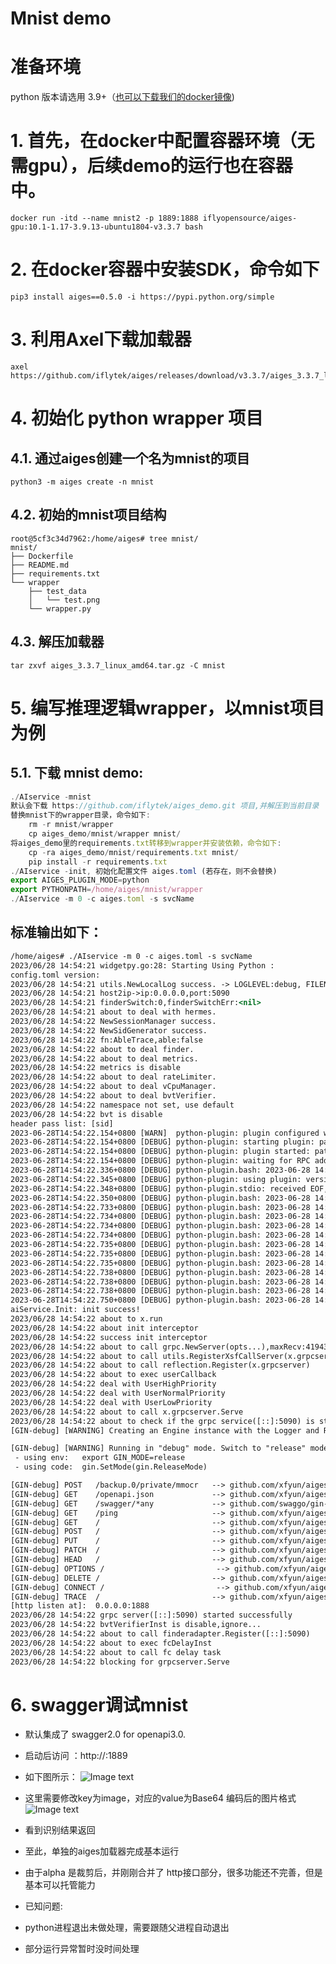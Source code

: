# Mnist demo
# 准备环境
python 版本请选用 3.9+（[也可以下载我们的docker镜像](http://https://github.com/iflytek/aiges/releases "也可以下载我们的docker镜像"))
# 1. 首先，在docker中配置容器环境（无需gpu），后续demo的运行也在容器中。
    docker run -itd --name mnist2 -p 1889:1888 iflyopensource/aiges-gpu:10.1-1.17-3.9.13-ubuntu1804-v3.3.7 bash
# 2. 在docker容器中安装SDK，命令如下
    pip3 install aiges==0.5.0 -i https://pypi.python.org/simple

# 3. 利用Axel下载加载器
    axel https://github.com/iflytek/aiges/releases/download/v3.3.7/aiges_3.3.7_linux_amd64.tar.gz

# 4. 初始化 python wrapper 项目
## 4.1. 通过aiges创建一个名为mnist的项目
    python3 -m aiges create -n mnist
## 4.2. 初始的mnist项目结构
    root@5cf3c34d7962:/home/aiges# tree mnist/
    mnist/
    ├── Dockerfile
    ├── README.md
    ├── requirements.txt
    └── wrapper
        ├── test_data
        │   └── test.png
        └── wrapper.py

## 4.3. 解压加载器
    tar zxvf aiges_3.3.7_linux_amd64.tar.gz -C mnist

# 5. 编写推理逻辑wrapper，以mnist项目为例

## 5.1. 下载 mnist demo:
```javascript
./AIservice -mnist
默认会下载 https://github.com/iflytek/aiges_demo.git 项目,并解压到当前目录
替换mnist下的wrapper目录，命令如下:
	rm -r mnist/wrapper
	cp aiges_demo/mnist/wrapper mnist/
将aiges_demo里的requirements.txt转移到wrapper并安装依赖，命令如下:
	cp -ra aiges_demo/mnist/requirements.txt mnist/
	pip install -r requirements.txt
./AIservice -init, 初始化配置文件 aiges.toml (若存在，则不会替换)
export AIGES_PLUGIN_MODE=python
export PYTHONPATH=/home/aiges/mnist/wrapper
./AIservice -m 0 -c aiges.toml -s svcName   
```

## 标准输出如下：
```asp
/home/aiges# ./AIservice -m 0 -c aiges.toml -s svcName
2023/06/28 14:54:21 widgetpy.go:28: Starting Using Python : 
config.toml version:  
2023/06/28 14:54:21 utils.NewLocalLog success. -> LOGLEVEL:debug, FILENAME:./log/aiges.log, MAXSIZE:3, MAXBACKUPS:3, MAXAGE:3
2023/06/28 14:54:21 host2ip->ip:0.0.0.0,port:5090
2023/06/28 14:54:21 finderSwitch:0,finderSwitchErr:<nil>
2023/06/28 14:54:21 about to deal with hermes.
2023/06/28 14:54:22 NewSessionManager success.
2023/06/28 14:54:22 NewSidGenerator success.
2023/06/28 14:54:22 fn:AbleTrace,able:false
2023/06/28 14:54:22 about to deal finder.
2023/06/28 14:54:22 about to deal metrics.
2023/06/28 14:54:22 metrics is disable
2023/06/28 14:54:22 about to deal rateLimiter.
2023/06/28 14:54:22 about to deal vCpuManager.
2023/06/28 14:54:22 about to deal bvtVerifier.
2023/06/28 14:54:22 namespace not set, use default
2023/06/28 14:54:22 bvt is disable
header pass list: [sid]
2023-06-28T14:54:22.154+0800 [WARN]  python-plugin: plugin configured with a nil SecureConfig
2023-06-28T14:54:22.154+0800 [DEBUG] python-plugin: starting plugin: path=/bin/bash args=[bash, -c, "/usr/bin/env python -m aiges.serve"]
2023-06-28T14:54:22.154+0800 [DEBUG] python-plugin: plugin started: path=/bin/bash pid=135
2023-06-28T14:54:22.154+0800 [DEBUG] python-plugin: waiting for RPC address: path=/bin/bash
2023-06-28T14:54:22.336+0800 [DEBUG] python-plugin.bash: 2023-06-28 14:54:22,335 - wrapper:serve:231 - INFO:  starting workers: 8
2023-06-28T14:54:22.345+0800 [DEBUG] python-plugin: using plugin: version=1
2023-06-28T14:54:22.348+0800 [DEBUG] python-plugin.stdio: received EOF, stopping recv loop: err="rpc error: code = Unimplemented desc = Method not found!"
2023-06-28T14:54:22.350+0800 [DEBUG] python-plugin.bash: 2023-06-28 14:54:22,350 - wrapper:wrapperInit:118 - INFO:  Importing module from wrapper.py: wrapper
2023-06-28T14:54:22.733+0800 [DEBUG] python-plugin.bash: 2023-06-28 14:54:22,733 - root:_check_path:159 - WARNING:  <class 'FileNotFoundError'>
2023-06-28T14:54:22.734+0800 [DEBUG] python-plugin.bash: 2023-06-28 14:54:22,734 - root:test_value:257 - WARNING:  test_data/test.png not exist.. check 
2023-06-28T14:54:22.734+0800 [DEBUG] python-plugin.bash: 2023-06-28 14:54:22,734 - root:_check_path:159 - WARNING:  <class 'FileNotFoundError'>
2023-06-28T14:54:22.734+0800 [DEBUG] python-plugin.bash: 2023-06-28 14:54:22,734 - root:test_value:257 - WARNING:  test_data/test.png not exist.. check 
2023-06-28T14:54:22.735+0800 [DEBUG] python-plugin.bash: 2023-06-28 14:54:22,735 - wrapper:wrapperInit:123 - INFO:  User Wrapper newed Success.. starting call user init functions...
2023-06-28T14:54:22.735+0800 [DEBUG] python-plugin.bash: 2023-06-28 14:54:22,735 - root:wrapperInit:95 - INFO:  {'resource./msp/resource/sms/wfst.bin': 'WFST', 'http_listen': '0.0.0.0:1888', 'log.level': 'debug', 'resource./msp/resource/sms/acmod_16KPowerFlt_sms_RNN.bin': 'HMM_16K', 'common.lic': '10'}
2023-06-28T14:54:22.735+0800 [DEBUG] python-plugin.bash: 2023-06-28 14:54:22,735 - root:wrapperInit:96 - INFO:  Initializing ...
2023-06-28T14:54:22.738+0800 [DEBUG] python-plugin.bash: 2023-06-28 14:54:22,737 - wrapper:wrapperSchema:152 - INFO:  Entering warpperSchema ...
2023-06-28T14:54:22.738+0800 [DEBUG] python-plugin.bash: 2023-06-28 14:54:22,738 - root:test_value:257 - WARNING:  test_data/test.png not exist.. check 
2023-06-28T14:54:22.738+0800 [DEBUG] python-plugin.bash: 2023-06-28 14:54:22,738 - root:test_value:257 - WARNING:  test_data/test.png not exist.. check 
2023-06-28T14:54:22.750+0800 [DEBUG] python-plugin.bash: 2023-06-28 14:54:22,750 - root:schema_v2:527 - INFO:  Generating V2 Schema....
aiService.Init: init success!
2023/06/28 14:54:22 about to x.run
2023/06/28 14:54:22 about init interceptor
2023/06/28 14:54:22 success init interceptor
2023/06/28 14:54:22 about to call grpc.NewServer(opts...),maxRecv:4194304,maxSend:4194304
2023/06/28 14:54:22 about to call utils.RegisterXsfCallServer(x.grpcserver, srv)
2023/06/28 14:54:22 about to call reflection.Register(x.grpcserver)
2023/06/28 14:54:22 about to exec userCallback
2023/06/28 14:54:22 deal with UserHighPriority
2023/06/28 14:54:22 deal with UserNormalPriority
2023/06/28 14:54:22 deal with UserLowPriority
2023/06/28 14:54:22 about to call x.grpcserver.Serve
2023/06/28 14:54:22 about to check if the grpc service([::]:5090) is started
[GIN-debug] [WARNING] Creating an Engine instance with the Logger and Recovery middleware already attached.

[GIN-debug] [WARNING] Running in "debug" mode. Switch to "release" mode in production.
 - using env:	export GIN_MODE=release
 - using code:	gin.SetMode(gin.ReleaseMode)

[GIN-debug] POST   /backup.0/private/mmocr   --> github.com/xfyun/aiges/httproto.(*Server).HandlerHttp-fm (3 handlers)
[GIN-debug] GET    /openapi.json             --> github.com/xfyun/aiges/httproto/controller.GetOpenAPIJSON (3 handlers)
[GIN-debug] GET    /swagger/*any             --> github.com/swaggo/gin-swagger.CustomWrapHandler.func1 (3 handlers)
[GIN-debug] GET    /ping                     --> github.com/xfyun/aiges/httproto/stream.Ping (3 handlers)
[GIN-debug] GET    /                         --> github.com/xfyun/aiges/httproto.(*Server).startHttpServer.func1 (3 handlers)
[GIN-debug] POST   /                         --> github.com/xfyun/aiges/httproto.(*Server).startHttpServer.func1 (3 handlers)
[GIN-debug] PUT    /                         --> github.com/xfyun/aiges/httproto.(*Server).startHttpServer.func1 (3 handlers)
[GIN-debug] PATCH  /                         --> github.com/xfyun/aiges/httproto.(*Server).startHttpServer.func1 (3 handlers)
[GIN-debug] HEAD   /                         --> github.com/xfyun/aiges/httproto.(*Server).startHttpServer.func1 (3 handlers)
[GIN-debug] OPTIONS /                         --> github.com/xfyun/aiges/httproto.(*Server).startHttpServer.func1 (3 handlers)
[GIN-debug] DELETE /                         --> github.com/xfyun/aiges/httproto.(*Server).startHttpServer.func1 (3 handlers)
[GIN-debug] CONNECT /                         --> github.com/xfyun/aiges/httproto.(*Server).startHttpServer.func1 (3 handlers)
[GIN-debug] TRACE  /                         --> github.com/xfyun/aiges/httproto.(*Server).startHttpServer.func1 (3 handlers)
[http listen at]:  0.0.0.0:1888
2023/06/28 14:54:22 grpc server([::]:5090) started successfully
2023/06/28 14:54:22 bvtVerifierInst is disable,ignore...
2023/06/28 14:54:22 about to call finderadapter.Register([::]:5090)
2023/06/28 14:54:22 about to exec fcDelayInst
2023/06/28 14:54:22 about to call fc delay task
2023/06/28 14:54:22 blocking for grpcserver.Serve
```
# 6. swagger调试mnist
- 默认集成了 swagger2.0 for openapi3.0.
- 启动后访问 ：http://<yourip>:1889
- 如下图所示：
![Image text](https://github.com/Jonyzqw/aiges_demo/blob/main/mnist/figure/swagger.png)
- 这里需要修改key为image，对应的value为Base64 编码后的图片格式
![Image text](https://github.com/Jonyzqw/aiges_demo/blob/main/mnist/figure/response.png)

- 看到识别结果返回
- 至此，单独的aiges加载器完成基本运行
- 由于alpha 是裁剪后，并刚刚合并了 http接口部分，很多功能还不完善，但是基本可以托管能力

- 已知问题:

- python进程退出未做处理，需要跟随父进程自动退出

- 部分运行异常暂时没时间处理
